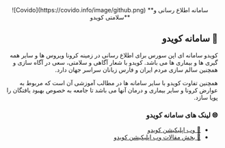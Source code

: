 <div style="text-align: center;">
![Covido](https://covido.info/image/github.png)
**سامانه اطلاع رسانی و سلامتی کویدو**
</div>
<div dir="rtl">

## 🚀 سامانه کویدو

کویدو سامانه ای اپن سورس برای اطلاع رسانی در زمینه کرونا ویروس ها و سایر همه گیری ها و بیماری ها می باشد. کویدو با شعار آگاهی و سلامتی، سعی در آگاه سازی و همچنین سالم سازی مردم ایران و فارس زبانان سراسر جهان دارد.

همچنین تفاوت کویدو با سایر سامانه ها در مطالب آموزشی آن است که مربوط به عوارض کرونا و سایر بیماری و درمان آنها می باشد تا جامعه به خصوص بهبود یافتگان را پویا سازد.

### 🌐 لینک های سامانه کویدو

- [📝 وب اپلیکیشن کویدو](https://covido.info)
- [📝 بخش مقالات وب اپلیکیشن کویدو](https://covido.info/article)

</div>